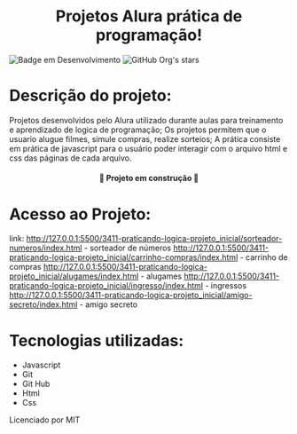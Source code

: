 <h1 align="center"> Projetos Alura prática de programação! </h1>

![Badge em Desenvolvimento](http://img.shields.io/static/v1?label=STATUS&message=EM%20DESENVOLVIMENTO&color=GREEN&style=for-the-badge)
![GitHub Org's stars](https://img.shields.io/github/stars/camilafernanda?style=social)

# Descrição do projeto:
Projetos desenvolvidos pelo Alura utilizado durante aulas para treinamento e aprendizado de logica de programação; 
Os projetos permitem que o usuario alugue filmes, simule compras, realize sorteios;
A prática consiste em prática de javascript para o usuário poder interagir com o arquivo html e css das páginas de cada arquivo.


<h4 align="center">
  🚧 Projeto em construção 🚧
</h4>

# Acesso ao Projeto:
link: http://127.0.0.1:5500/3411-praticando-logica-projeto_inicial/sorteador-numeros/index.html - sorteador de números
http://127.0.0.1:5500/3411-praticando-logica-projeto_inicial/carrinho-compras/index.html - carrinho de compras
http://127.0.0.1:5500/3411-praticando-logica-projeto_inicial/alugames/index.html - alugames
http://127.0.0.1:5500/3411-praticando-logica-projeto_inicial/ingresso/index.html - ingressos
http://127.0.0.1:5500/3411-praticando-logica-projeto_inicial/amigo-secreto/index.html - amigo secreto

# Tecnologias utilizadas: 
- Javascript
- Git
- Git Hub
- Html
- Css

Licenciado por MIT
